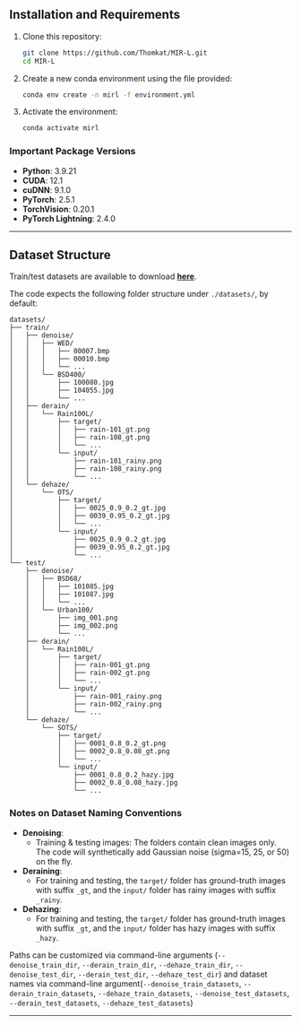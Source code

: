 ## Installation and Requirements

1. Clone this repository:
   ```bash
   git clone https://github.com/Thomkat/MIR-L.git
   cd MIR-L
   ```
2. Create a new conda environment using the file provided:
   ```bash
   conda env create -n mirl -f environment.yml
   ```
3. Activate the environment:
   ```bash
   conda activate mirl
   ```
   
### Important Package Versions

- **Python**: 3.9.21  
- **CUDA**: 12.1  
- **cuDNN**: 9.1.0  
- **PyTorch**: 2.5.1  
- **TorchVision**: 0.20.1  
- **PyTorch Lightning**: 2.4.0 

---

## Dataset Structure

Train/test datasets are available to download [**here**](https://drive.google.com/file/d/1NsDbszHF3OIJk_jMnXg2LuOqE8sXQvU8/view?usp=sharing).

The code expects the following folder structure under `./datasets/`, by default:

```
datasets/
├── train/
│   ├── denoise/
│   │   ├── WED/
│   │   │   ├── 00007.bmp
│   │   │   ├── 00010.bmp
│   │   │   └── ...
│   │   └── BSD400/
│   │       ├── 100080.jpg
│   │       ├── 104055.jpg
│   │       └── ...
│   ├── derain/
│   │   └── Rain100L/
│   │       ├── target/
│   │       │   ├── rain-101_gt.png
│   │       │   ├── rain-108_gt.png
│   │       │   └── ...
│   │       └── input/
│   │           ├── rain-101_rainy.png
│   │           ├── rain-108_rainy.png
│   │           └── ...
│   └── dehaze/
│       └── OTS/
│           ├── target/
│           │   ├── 0025_0.9_0.2_gt.jpg
│           │   ├── 0039_0.95_0.2_gt.jpg
│           │   └── ...
│           └── input/
│               ├── 0025_0.9_0.2_gt.jpg
│               ├── 0039_0.95_0.2_gt.jpg
│               └── ...
└── test/
    ├── denoise/
    │   ├── BSD68/
    │   │   ├── 101085.jpg
    │   │   ├── 101087.jpg    
    │   │   └── ...
    │   └── Urban100/
    │       ├── img_001.png
    │       ├── img_002.png
    │       └── ...
    ├── derain/
    │   └── Rain100L/
    │       ├── target/
    │       │   ├── rain-001_gt.png
    │       │   ├── rain-002_gt.png
    │       │   └── ...
    │       └── input/
    │           ├── rain-001_rainy.png
    │           ├── rain-002_rainy.png
    │           └── ...
    └── dehaze/
        └── SOTS/
            ├── target/
            │   ├── 0001_0.8_0.2_gt.png
            │   ├── 0002_0.8_0.08_gt.png
            │   └── ...
            └── input/
                ├── 0001_0.8_0.2_hazy.jpg
                ├── 0002_0.8_0.08_hazy.jpg
                └── ...
```

### Notes on Dataset Naming Conventions

- **Denoising**: 
  - Training & testing images: The folders contain clean images only. The code will synthetically add Gaussian noise (sigma=15, 25, or 50) on the fly.
- **Deraining**:
  - For training and testing, the `target/` folder has ground-truth images with suffix `_gt`, and the `input/` folder has rainy images with suffix `_rainy`.
- **Dehazing**:
  - For training and testing, the `target/` folder has ground-truth images with suffix `_gt`, and the `input/` folder has hazy images with suffix `_hazy`.

Paths can be customized via command-line arguments (`--denoise_train_dir`, `--derain_train_dir`, `--dehaze_train_dir`, `--denoise_test_dir`, `--derain_test_dir`, `--dehaze_test_dir`) and dataset names via command-line argument(`--denoise_train_datasets`, `--derain_train_datasets`, `--dehaze_train_datasets`, `--denoise_test_datasets`, `--derain_test_datasets`, `--dehaze_test_datasets`)

---